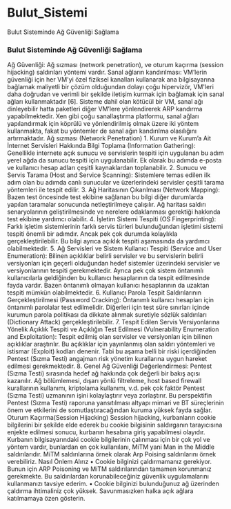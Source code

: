 # Bulut_Sistemi
Bulut Sisteminde Ağ Güvenliği Sağlama

<h3>Bulut Sisteminde Ağ Güvenliği Sağlama</h3>
Ağ Güvenliği: Ağ sızması (network penetration), ve oturum kaçırma (session hijacking)
saldırıları yöntemi vardır.
Sanal ağların kandırılması: VM’lerin güvenliği için her VM'yi özel fiziksel kanalları
kullanarak ana bilgisayarına bağlamak maliyetli bir çözüm olduğundan dolayı çoğu
hipervizör, VM'leri daha doğrudan ve verimli bir şekilde iletişim kurmak için bağlamak için
sanal ağları kullanmaktadır [6]. Sisteme dahil olan kötücül bir VM, sanal ağı dinleyebilir hatta
paketleri diğer VM’lere yönlendirerek ARP kandırma yapabilmektedir. Xen gibi çoğu
sanallaştırma platformu, sanal ağları yapılandırmak için köprülü ve yönlendirilmiş olmak
üzere iki yöntem kullanmakta, fakat bu yöntemler de sanal ağın kandırılma olasılığını
artırmaktadır.
Ağ sızması (Network Penetration)
1. Kurum ve Kurum’a Ait İnternet Servisleri Hakkında Bilgi Toplama (Information
Gathering): Genellikle internete açık sunucu ve servislerin tespiti için uygulanan bu adım
yerel ağda da sunucu tespiti için uygulanabilir. Ek olarak bu adımda e-posta ve kullanıcı
hesap adları çeşitli kaynaklardan toplanabilir.
2. Sunucu ve Servis Tarama (Host and Service Scanning): Sistemlere temas edilen ilk
adım olan bu adımda canlı sunucular ve üzerlerindeki servisler çeşitli tarama yöntemleri
ile tespit edilir.
3. Ağ Haritasının Çıkarılması (Network Mapping): Bazen test öncesinde test ekibine
sağlanan bu bilgi diğer durumlarda yapılan taramalar sonucunda netleştirilmeye çalışılır.
Ağ haritası saldırı senaryolarının geliştirilmesinde ve nerelere odaklanması gerektiği
hakkında test ekibine yardımcı olabilir.
4. İşletim Sistemi Tespiti (OS Fingerprinting): Farklı işletim sistemlerinin farklı servis
türleri bulunduğundan işletimi sistemi tespiti önemli bir adımdır. Ancak pek çok durumda
kolaylıkla gerçekleştirilebilir. Bu bilgi ayrıca açıklık tespiti aşamasında da yardımcı
olabilmektedir.
5. Ağ Servisleri ve Sistem Kullanıcı Tespiti (Service and User Enumeration): Bilinen
açıklıklar belirli servisler ve bu servislerin belirli versiyonları için geçerli olduğundan hedef
sistemler üzerindeki servisler ve versiyonlarının tespiti gerekmektedir. Ayrıca pek çok
sistem öntanımlı kullanıcılarla geldiğinden bu kullanıcı hesaplarının da tespit edilmesinde 
fayda vardır. Bazen öntanımlı olmayan kullanıcı hesaplarının da uzaktan tespiti mümkün
olabilmektedir.
6. Kullanıcı Parola Tespit Saldırılarının Gerçekleştirilmesi (Password Cracking):
Öntanımlı kullanıcı hesapları için öntanımlı parolalar test edilmelidir. Diğerleri için test
süre sınırları içinde kurumun parola politikası da dikkate alınmak suretiyle sözlük
saldırıları (Dictionary Attack) gerçekleştirilebilir.
7. Tespit Edilen Servis Versiyonlarına Yönelik Açıklık Tespiti ve Açıklığın Test
Edilmesi (Vulnerability Enumeration and Exploitation): Tespit edilmiş olan servisler ve
versiyonları için bilinen açıklıklar araştırılır. Bu açıklıklar için yayınlanmış olan saldırı
yöntemleri ve istismar (Exploit) kodları denenir. Tabi bu aşama belli bir riski içerdiğinden
Pentest (Sızma Testi) angajman risk yönetim kurallarına uygun hareket edilmesi
gerekmektedir.
8. Genel Ağ Güvenliği Değerlendirmesi: Pentest (Sızma Testi) sırasında hedef ağ
hakkında çok değerli bir bakış açısı kazanılır. Ağ bölümlemesi, dışarı yönlü filtreleme,
host based firewall kurallarının kullanımı, kriptolama kullanımı, v.d. pek çok faktör Pentest
(Sızma Testi) uzmanının işini kolaylaştırır veya zorlaştırır. Bu perspektifin Pentest (Sızma
Testi) raporuna yansıtılması altyapı mimari ve BT süreçlerinin önem ve etkilerini de
somutlaştıracağından kuruma yüksek fayda sağlar.
Oturum Kaçırma(Session Hijacking)
Session hijacking, kurbanların cookie bilgilerini bir şekilde elde ederek bu cookie bilgisinin
saldırganın tarayıcısına enjekte edilmesi sonucu, kurbanın hesabına giriş yapabilmesi
olayıdır.
Kurbanın bilgisayarındaki cookie bilgilerinin çalınması için bir çok yol ve yöntem vardır,
bunlardan en çok kullanılanı, MiTM yani Man in the Middle saldırılarıdır. MiTM saldırılarına
örnek olarak Arp Poising saldırılarını örnek verebiliriz.
Nasıl Önlem Alırız
• Cookie bilginizi çaldırmamanız gerekiyor. Bunun için ARP Poisoning ve MiTM
saldırılarından tamamen korunmanız gerekmekte.
Bu saldırılardan korunabileceğiniz güvenlik uygulamalarını kullanmanızı tavsiye
ederim.
• Cookie bilginizi bulunduğunuz ağ üzerinden çaldırma ihtimaliniz çok yüksek.
Savunmasızken halka açık ağlara katılmamaya özen gösterin.
